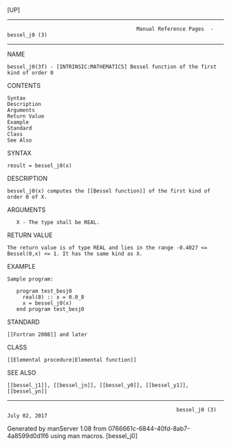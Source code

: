 [UP]

-----------------------------------------------------------------------------------------------------------------------------------
                                              Manual Reference Pages  - bessel_j0 (3)
-----------------------------------------------------------------------------------------------------------------------------------
                                                                 
NAME

    bessel_j0(3f) - [INTRINSIC:MATHEMATICS] Bessel function of the first kind of order 0

CONTENTS

    Syntax
    Description
    Arguments
    Return Value
    Example
    Standard
    Class
    See Also

SYNTAX

    result = bessel_j0(x)

DESCRIPTION

    bessel_j0(x) computes the [[Bessel function]] of the first kind of order 0 of X.

ARGUMENTS

       X - The type shall be REAL.

RETURN VALUE

    The return value is of type REAL and lies in the range -0.4027 <= Bessel(0,x) <= 1. It has the same kind as X.

EXAMPLE

    Sample program:

       program test_besj0
         real(8) :: x = 0.0_8
         x = bessel_j0(x)
       end program test_besj0



STANDARD

    [[Fortran 2008]] and later

CLASS

    [[Elemental procedure|Elemental function]]

SEE ALSO

    [[bessel_j1]], [[bessel_jn]], [[bessel_y0]], [[bessel_y1]], [[bessel_yn]]

-----------------------------------------------------------------------------------------------------------------------------------

                                                           bessel_j0 (3)                                              July 02, 2017

Generated by manServer 1.08 from 0766661c-6844-40fd-8ab7-4a8599d0d1f6 using man macros.
                                                            [bessel_j0]
